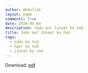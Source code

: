 ```yaml
---
author: Abdullah
layout: page
comments: true
date: 2020-05-04
description: Jadu aur Jinaat ka tod
title: Jadu aur Jinaat ka tod
tags: 
  - jadu ka tod
  - nazr ka tod
  - jinnat ka tod
---
```


Download: [pdf](/img/jadu-tod.pdf)


